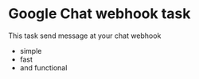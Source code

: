 # Google Chat webhook task

This task send message at your chat webhook

- simple
- fast
- and functional
